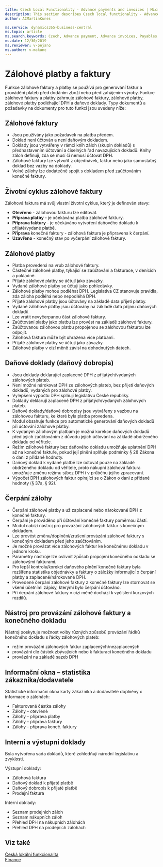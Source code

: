 ```yaml
---
title: Czech Local Functionality - Advance payments and invoices | Microsoft Docs
description: This section describes Czech local functionality - Advance payments and invoices
author: ACMartinKunes

ms.service: dynamics365-business-central
ms.topic: article
ms.search.keywords: Czech, Advance payment, Advance invoices, Payables, Finance, CZ, Cash
ms.date: 12/30/2019
ms.reviewer: v-pejano
ms.author: v-makune
---
```


# Zálohové platby a faktury

Funkce zálohové faktury a platby se používá pro generování faktur a provádění plateb před dodáním zboží nebo před zahájením výroby. Funkce zálohové faktury a platby zahrnuje zálohové faktury, zálohové platby, zálohové platby podléhající DPH a daňové doklady. Typy dokumentů a požadavky na dokumenty pro tuto funkci jsou uvedeny níže:

## Zálohové faktury

- Jsou používány jako požadavek na platbu předem.
- Doklad není účtován a není daňovým dokladem.
- Doklady jsou vytvářeny v rámci knih záloh (skupin dokladů) s přednastavením účtování a číselných řad navazujících dokladů.  Knihy záloh definují, zda se musí či nemusí účtovat DPH.
- Zálohové faktury lze vytvořit z objednávek, faktur nebo jako samostatný doklad bez vazby na doklady.
- Volné zálohy lze dodatečně spojit s dokladem před zaúčtováním konečné faktury.

## Životní cyklus zálohové faktury

Zálohová faktura má svůj vlastní životní cyklus, který je definován stavy:

- **Otevřeno** - zálohovou fakturu lze editovat.
- **Příprava platby** - je očekávána platba zálohové faktury.
- **Příprava faktury** - je očekáváno vytvoření daňového dokladu k přijaté/vydané platbě.
- **Příprava** konečné faktury - zálohová faktura je připravena k čerpání.
- **Uzavřeno** - konečný stav po vyčerpání zálohové faktury.

## Zálohové platby

- Platba provedená na vrub zálohové faktury.
- Částečné zálohové platby, týkající se zaúčtování a fakturace, v denících a pokladně.
- Přijaté zálohové platby se účtují jako závazky.
- Vydané zálohové platby se účtují jako pohledávky.
- Zálohové platby mohou podléhat DPH. Legislativa CZ stanovuje pravidla, zda záloha podléhá nebo nepodléhá DPH.
- Přijaté zálohové platby jsou účtovány na základě data přijetí platby.
- Vydané zálohové platby jsou účtovány na základě data příjmu daňových dokladů.
- Lze vrátit nevyčerpanou část zálohové faktury.
- Zaúčtování platby jako platbu lze provést na základě zálohové faktury.
- Zaúčtovanou zálohovou platbu propojenou se zálohovou fakturou lze odpojit.
- Zálohová faktura může být uhrazena více platbami.
- Přijaté zálohové platby se účtují jako závazky.
- Zálohové platby v cizí měně závisí na dohodnutých datech.

## Daňové doklady (daňový dobropis)

- Jsou doklady deklarující zaplacené DPH z přijatých/vydaných zálohových plateb.
- Není možné nárokovat DPH ze zálohových plateb, bez přijetí daňových dokladů, vydaných pro zálohové platby.
- Vylepšení výpočtu DPH splňují legislativu České republiky.
- Doklady deklarují zaplacené DPH z přijatých/vydaných zálohových plateb.
- Daňové doklady/daňové dobropisy jsou vytvářeny s vazbou na zálohovou fakturu, ke které byla platba provedena.
- Modul obsahuje funkce pro automatické generování daňových dokladů při účtování zálohové platby.
- K vydaným zálohovým platbám je možná korekce daňových dokladů před jejich zaúčtováním z důvodu jejich účtování na základě obdrženého dokladu od věřitele.
- Režim zálohové faktury bez daňového dokladu umožňuje uplatnění DPH až na konečné faktuře, pokud její plnění splňuje podmínky § 28 Zákona o dani z přidané hodnoty.
- Daňový doklad k vydané platbě lze účtovat pouze na základě obdrženého dokladu od věřitele, proto nákupní zálohová faktura umožňuje změnu režimu s/bez DPH i v průběhu jejího zpracování.
- Výpočet DPH zálohových faktur opírající se o Zákon o dani z přidané hodnoty (§ 37a, § 92).

## Čerpání zálohy

- Čerpání zálohové platby a už zaplacené nebo nárokované DPH z konečné faktury.
- Čerpání je prováděno při účtování konečné faktury poměrnou částí.
- Modul nabízí nástroj pro provázání zálohových faktur s konečným dokladem.
- Lze provést změnu/doplnění/zrušení provázání zálohové faktury s konečným dokladem před jeho zaúčtováním.
- Je možné provázat více zálohových faktur ke konečnému dokladu v jednom kroku.
- Parametry nástroje lze ovlivnit způsob propojení konečného odkladu se zálohovými fakturami.
- Pro lepší kontrolu/korekci daňového plnění konečné faktury byla rozšířena statistika objednávky a faktury o záložky informující o čerpání platby a zaplacené/nárokované DPH.
- Provedené čerpání zálohové faktury z konečné faktury lze stornovat se všemi účetními zápisy, kterými bylo čerpání účtováno.
- Při čerpání zálohové faktury v cizí měně dochází k vyčíslení kurzových rozdílů.

## Nástroj pro provázání zálohové faktury a konečného dokladu  

Nástroj poskytuje možnost volby různých způsobů provázání řádků konečného dokladu s řádky zálohových plateb:

- režim provázání zálohových faktur zaplacených/nezaplacených
- provázání dle částek zbývajících nebo k fakturaci konečného dokladu
- provázání na základě sazeb DPH

## Informační okna – statistika zákazníka/dodavatele  

Statistické informační okna karty zákazníka a dodavatele doplněny o informace o zálohách:

- Fakturovaná částka zálohy
- Zálohy - otevřené
- Zálohy - příprava platby
- Zálohy - příprava faktury
- Zálohy - příprava koneč. faktury

## Interní a výstupní doklady  

Byla vytvořena sada dokladů, které zohledňují národní legislativu a zvyklosti.

Výstupní doklady:

- Zálohová faktura
- Daňový doklad k přijaté platbě
- Daňový dobropis k přijaté platbě
- Prodejní faktura

Interní doklady:

- Seznam prodejních záloh
- Seznam nákupních záloh
- Přehled DPH na  nákupních  zálohách
- Přehled DPH na prodejních  zálohách

## Viz také  

[Česká lokální funkcionalita](czech-local-functionality.md)  
[Finance](finance.md)
